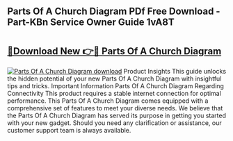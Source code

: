 ## Parts Of A Church Diagram PDf Free Download - Part-KBn Service Owner Guide 1vA8T

# <h2><a href="http://dftb15o.blite.top/?on=Parts+Of+A+Church+Diagram">🔗Download New 👉🔴 Parts Of A Church Diagram</a></h2>

[![Parts Of A Church Diagram download](https://i.imgur.com/lujVjoI.png)](http://dftb15o.blite.top/?on=Parts+Of+A+Church+Diagram)
Product Insights This guide unlocks the hidden potential of your new Parts Of A Church Diagram with insightful tips and tricks. Important Information Parts Of A Church Diagram Regarding Connectivity This product requires a stable internet connection for optimal performance. This Parts Of A Church Diagram comes equipped with a comprehensive set of features to meet your diverse needs. We believe that the Parts Of A Church Diagram has served its purpose in getting you started with your new gadget. Should you need any clarification or assistance, our customer support team is always available.
